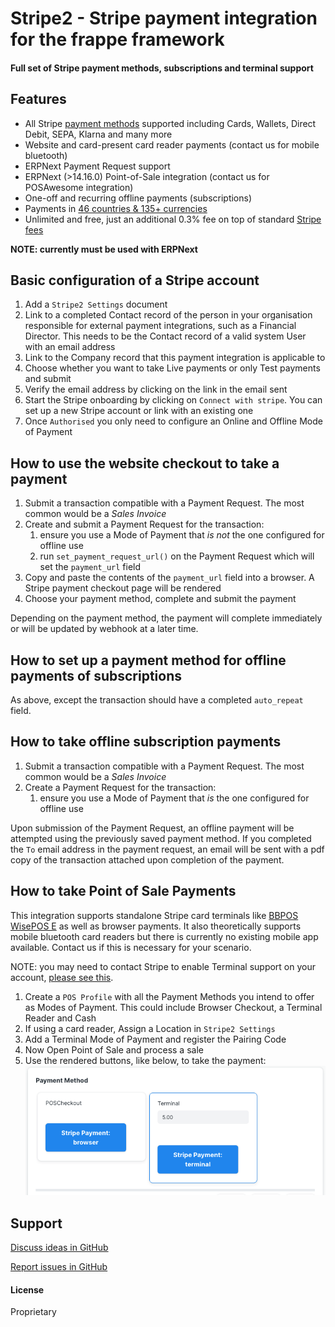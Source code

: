 # Stripe2 - Stripe payment integration for the frappe framework
#### Full set of Stripe payment methods, subscriptions and terminal support

## Features

* All Stripe <a href="https://stripe.com/docs/payments/payment-methods/overview" target="_blank">payment methods</a> supported including Cards, Wallets, Direct Debit, SEPA, Klarna and many more
* Website and card-present card reader payments (contact us for mobile bluetooth)
* ERPNext Payment Request support
* ERPNext (>14.16.0) Point-of-Sale integration (contact us for POSAwesome integration)
* One-off and recurring offline payments (subscriptions)
* Payments in <a href="https://stripe.com/docs/currencies" target="_blank">46 countries & 135+ currencies</a>
* Unlimited and free, just an additional 0.3% fee on top of standard <a href="https://stripe.com/pricing" target="_blank">Stripe fees</a>

**NOTE: currently must be used with ERPNext**

## Basic configuration of a Stripe account
1. Add a `Stripe2 Settings` document
2. Link to a completed Contact record of the person in your organisation responsible for external payment integrations, such as a Financial Director. This needs to be the Contact record of a valid system User with an email address
3. Link to the Company record that this payment integration is applicable to
4. Choose whether you want to take Live payments or only Test payments and submit
5. Verify the email address by clicking on the link in the email sent
6. Start the Stripe onboarding by clicking on `Connect with stripe`. You can set up a new Stripe account or link with an existing one
7. Once `Authorised` you only need to configure an Online and Offline Mode of Payment

## How to use the website checkout to take a payment
1. Submit a transaction compatible with a Payment Request. The most common would be a *Sales Invoice*
2. Create and submit a Payment Request for the transaction:
    1. ensure you use a Mode of Payment that *is not* the one configured for offline use
    2. run `set_payment_request_url()` on the Payment Request which will set the `payment_url` field
3. Copy and paste the contents of the `payment_url` field into a browser. A Stripe payment checkout page will be rendered
4. Choose your payment method, complete and submit the payment

Depending on the payment method, the payment will complete immediately or will be updated by webhook at a later time.

## How to set up a payment method for offline payments of subscriptions
As above, except the transaction should have a completed `auto_repeat` field.

## How to take offline subscription payments
1. Submit a transaction compatible with a Payment Request. The most common would be a *Sales Invoice*
2. Create a Payment Request for the transaction:
    1. ensure you use a Mode of Payment that *is* the one configured for offline use

Upon submission of the Payment Request, an offline payment will be attempted using the previously saved payment method.
If you completed the `To` email address in the payment request, an email will be sent with a pdf copy of the transaction attached upon completion of the payment.

## How to take Point of Sale Payments
This integration supports standalone Stripe card terminals like <a href="https://stripe.com/docs/terminal/readers/bbpos-wisepos-e" target="_blank">BBPOS WisePOS E</a> as well as browser payments. It also theoretically supports mobile bluetooth card readers but there is currently no existing mobile app available. Contact us if this is necessary for your scenario.

NOTE: you may need to contact Stripe to enable Terminal support on your account, <a href="https://stripe.com/docs/terminal/choosing-reader-and-integration#availability" target="_blank">please see this</a>.

1. Create a `POS Profile` with all the Payment Methods you intend to offer as Modes of Payment. This could include Browser Checkout, a Terminal Reader and Cash
2. If using a card reader, Assign a Location in `Stripe2 Settings`
3. Add a Terminal Mode of Payment and register the Pairing Code
4. Now Open Point of Sale and process a sale
5. Use the rendered buttons, like below, to take the payment:
![POS Buttons](https://raw.githubusercontent.com/CaseSolvedUK/stripe2-support/master/POS-buttons.png)

## Support

[Discuss ideas in GitHub](https://github.com/CaseSolvedUK/stripe2-support/discussions)

[Report issues in GitHub](https://github.com/CaseSolvedUK/stripe2-support/issues)

#### License

Proprietary

